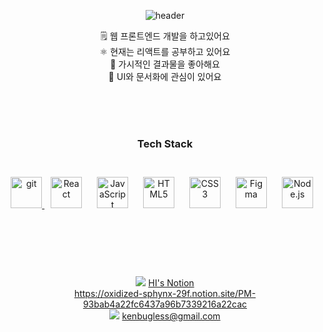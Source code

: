 <div align="center"> 
  
![header](https://capsule-render.vercel.app/api?type=waving&color=0:9fa5d5,100:e8f5c8&height=300&section=header&text=Hi,%20I'm%20Hyunil%20⸝⸝•ᴗ•⸝⸝&&fontColor=f3e3d3&fontSize=60&animation=twinkling)
</div>

<div align="center">
  
  🗒️ 웹 프론트엔드 개발을 하고있어요 <br/>
  ⚛️ 현재는 리액트를 공부하고 있어요 <br/>
  👀 가시적인 결과물을 좋아해요 <br/>
  🎨 UI와 문서화에 관심이 있어요 <br/>
  
  <br/>
  <br/>  
  <br/>
  
### __Tech Stack__
<br/>
  <a href="https://docs.soliditylang.org/en" target="_blank" rel="noreferrer"> <img src="https://docs.soliditylang.org/en/v0.8.15/_static/logo.svg" alt="git" height="50"/> </a>
  <a href="https://reactjs.org/" target="_blank"><img style="margin: 10px" src="https://profilinator.rishav.dev/skills-assets/react-original-wordmark.svg" alt="React" height="50" /></a>
  <a href="https://www.javascript.com/" target="_blank"><img style="margin: 10px" src="https://profilinator.rishav.dev/skills-assets/javascript-original.svg" alt="JavaScript" height="50" /></a>
  <a href="https://en.wikipedia.org/wiki/HTML5" target="_blank"><img style="margin: 10px" src="https://profilinator.rishav.dev/skills-assets/html5-original-wordmark.svg" alt="HTML5" height="50" /></a>  
  <a href="https://www.w3schools.com/css/" target="_blank"><img style="margin: 10px" src="https://profilinator.rishav.dev/skills-assets/css3-original-wordmark.svg" alt="CSS3" height="50" /></a> 
  <a href="https://www.figma.com/" target="_blank"><img style="margin: 10px" src="https://profilinator.rishav.dev/skills-assets/figma-icon.svg" alt="Figma" height="50" /></a>  
  <a href="https://nodejs.org/" target="_blank"><img style="margin: 10px" src="https://profilinator.rishav.dev/skills-assets/nodejs-original-wordmark.svg" alt="Node.js" height="50" /></a> 
  
  <br/>
  <br/>
  <br/>
  <br/>
  <br/>
  <br/>


<img src="https://img.shields.io/badge/notion-455a64?style=flat-square&logo=notion&logoColor=white&?logoWidth=40"/> [HI's Notion](https://oxidized-sphynx-29f.notion.site/PM-93bab4a22fc6437a96b7339216a22cac)  
  https://oxidized-sphynx-29f.notion.site/PM-93bab4a22fc6437a96b7339216a22cac<br>
<img src="https://img.shields.io/badge/gmail-556DB3?style=flat-square&logo=notion&logoColor=white&?logoWidth=40"/> <kenbugless@gmail.com>
<br/>
<br/>
<br/>
<br/>
</div>






















<!-- 🤔 My skill
----------------------

🌱 Programming Language

![HTML5](https://img.shields.io/badge/html5-%23E34F26.svg?style=for-the-badge&logo=html5&logoColor=white)
![CSS3](https://img.shields.io/badge/css3-%231572B6.svg?style=for-the-badge&logo=css3&logoColor=white)
![JavaScript](https://img.shields.io/badge/javascript-%23323330.svg?style=for-the-badge&logo=javascript&logoColor=%23F7DF1E)

🌱 DB & Server

![NodeJS](https://img.shields.io/badge/node.js-6DA55F?style=for-the-badge&logo=node.js&logoColor=white)

🌱 Framework&Library

![React](https://img.shields.io/badge/react-%2320232a.svg?style=for-the-badge&logo=react&logoColor=%2361DAFB)

🌱 Others

![Git](https://img.shields.io/badge/git-%23F05033.svg?style=for-the-badge&logo=git&logoColor=white)
![Notion](https://img.shields.io/badge/Notion-%23000000.svg?style=for-the-badge&logo=notion&logoColor=white)
![Slack](https://img.shields.io/badge/Slack-4A154B?style=for-the-badge&logo=slack&logoColor=white)

👉 More information

If you're curious about my activities, check it out here!🤗

👉 More information -->

